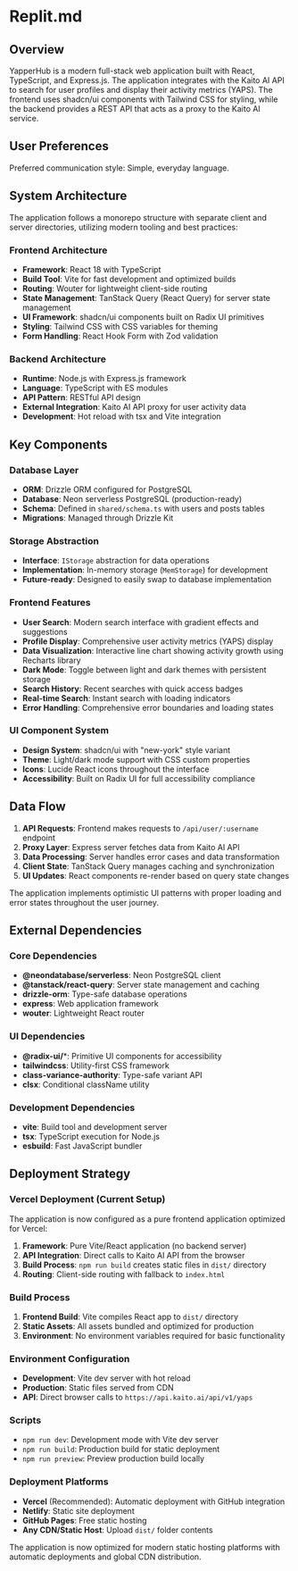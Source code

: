 # Replit.md

## Overview

YapperHub is a modern full-stack web application built with React, TypeScript, and Express.js. The application integrates with the Kaito AI API to search for user profiles and display their activity metrics (YAPS). The frontend uses shadcn/ui components with Tailwind CSS for styling, while the backend provides a REST API that acts as a proxy to the Kaito AI service.

## User Preferences

Preferred communication style: Simple, everyday language.

## System Architecture

The application follows a monorepo structure with separate client and server directories, utilizing modern tooling and best practices:

### Frontend Architecture
- **Framework**: React 18 with TypeScript
- **Build Tool**: Vite for fast development and optimized builds
- **Routing**: Wouter for lightweight client-side routing
- **State Management**: TanStack Query (React Query) for server state management
- **UI Framework**: shadcn/ui components built on Radix UI primitives
- **Styling**: Tailwind CSS with CSS variables for theming
- **Form Handling**: React Hook Form with Zod validation

### Backend Architecture
- **Runtime**: Node.js with Express.js framework
- **Language**: TypeScript with ES modules
- **API Pattern**: RESTful API design
- **External Integration**: Kaito AI API proxy for user activity data
- **Development**: Hot reload with tsx and Vite integration

## Key Components

### Database Layer
- **ORM**: Drizzle ORM configured for PostgreSQL
- **Database**: Neon serverless PostgreSQL (production-ready)
- **Schema**: Defined in `shared/schema.ts` with users and posts tables
- **Migrations**: Managed through Drizzle Kit

### Storage Abstraction
- **Interface**: `IStorage` abstraction for data operations
- **Implementation**: In-memory storage (`MemStorage`) for development
- **Future-ready**: Designed to easily swap to database implementation

### Frontend Features
- **User Search**: Modern search interface with gradient effects and suggestions
- **Profile Display**: Comprehensive user activity metrics (YAPS) display
- **Data Visualization**: Interactive line chart showing activity growth using Recharts library
- **Dark Mode**: Toggle between light and dark themes with persistent storage
- **Search History**: Recent searches with quick access badges
- **Real-time Search**: Instant search with loading indicators
- **Error Handling**: Comprehensive error boundaries and loading states

### UI Component System
- **Design System**: shadcn/ui with "new-york" style variant
- **Theme**: Light/dark mode support with CSS custom properties
- **Icons**: Lucide React icons throughout the interface
- **Accessibility**: Built on Radix UI for full accessibility compliance

## Data Flow

1. **API Requests**: Frontend makes requests to `/api/user/:username` endpoint
2. **Proxy Layer**: Express server fetches data from Kaito AI API
3. **Data Processing**: Server handles error cases and data transformation
4. **Client State**: TanStack Query manages caching and synchronization
5. **UI Updates**: React components re-render based on query state changes

The application implements optimistic UI patterns with proper loading and error states throughout the user journey.

## External Dependencies

### Core Dependencies
- **@neondatabase/serverless**: Neon PostgreSQL client
- **@tanstack/react-query**: Server state management and caching
- **drizzle-orm**: Type-safe database operations
- **express**: Web application framework
- **wouter**: Lightweight React router

### UI Dependencies
- **@radix-ui/***: Primitive UI components for accessibility
- **tailwindcss**: Utility-first CSS framework
- **class-variance-authority**: Type-safe variant API
- **clsx**: Conditional className utility

### Development Dependencies
- **vite**: Build tool and development server
- **tsx**: TypeScript execution for Node.js
- **esbuild**: Fast JavaScript bundler

## Deployment Strategy

### Vercel Deployment (Current Setup)
The application is now configured as a pure frontend application optimized for Vercel:

1. **Framework**: Pure Vite/React application (no backend server)
2. **API Integration**: Direct calls to Kaito AI API from the browser
3. **Build Process**: `npm run build` creates static files in `dist/` directory
4. **Routing**: Client-side routing with fallback to `index.html`

### Build Process
1. **Frontend Build**: Vite compiles React app to `dist/` directory
2. **Static Assets**: All assets bundled and optimized for production
3. **Environment**: No environment variables required for basic functionality

### Environment Configuration
- **Development**: Vite dev server with hot reload
- **Production**: Static files served from CDN
- **API**: Direct browser calls to `https://api.kaito.ai/api/v1/yaps`

### Scripts
- `npm run dev`: Development mode with Vite dev server
- `npm run build`: Production build for static deployment
- `npm run preview`: Preview production build locally

### Deployment Platforms
- **Vercel** (Recommended): Automatic deployment with GitHub integration
- **Netlify**: Static site deployment
- **GitHub Pages**: Free static hosting
- **Any CDN/Static Host**: Upload `dist/` folder contents

The application is now optimized for modern static hosting platforms with automatic deployments and global CDN distribution.